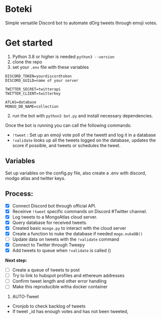 # Boteki
Simple versatile Discord bot to automate dOrg tweets through emoji votes.


# Get started

1. Python 3.8 or higher is needed `python3 --version`
1. clone the repo 
1. set your `.env` file with these variables
```
DISCORD_TOKEN=yourdiscordtoken
DISCORD_GUILD=name of your server

TWITTER_SECRET=twitterapi
TWITTER_CLIENT=twitterkey

ATLAS=database
MONGO_DB_NAME=collection  
```
2. run the bot with `python3 bot.py` and install necessary dependencies.

Once the bot is running you can call the following commands:
 - `!tweet` : Set up an emoji vote poll of the tweett and log it in a database
 - `!validate` looks up all the tweets logged on the database, updates the score if possible, and tweets or schedules the tweet.

## Variables
Set up variables on the config.py file, also create a .env with discord, modgo atlas and twitter keys.

## Process:

- [x] Connect Discord bot through official API.
- [x] Receinve `!tweet` specific commands on Discord #Twitter channel.
- [x] Log tweets to a MongoAtlas cloud server. 
- [x] Query database for received tweets.
- [x] Created basic `mongo.py` to interact with the cloud server
- [x] Create a function to nuke the database if needed `mogo.nukeDB()`
- [ ] Update data on tweets with the `!validate` command
- [x] Connect to Twitter through Tweepy
- [x] Add tweets to queue when `!validate` is called () 

**Next step:**
- [ ] Create a queue of tweets to post
- [ ] Try to link to hubspot profiles and ethereum addresses
- [ ] Confirm tweet length and other error handling
- [ ] Make this reproducible witha docker container

1. AUTO-Tweet
 - Cronjob to check backlog of tweets
 - If tweet _id has enough votes and has not been tweeted,